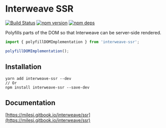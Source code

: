 # Interweave SSR

[![Build Status](https://travis-ci.org/milesj/interweave.svg?branch=master)](https://travis-ci.org/milesj/interweave)
[![npm version](https://badge.fury.io/js/interweave-ssr.svg)](https://www.npmjs.com/package/interweave-ssr)
[![npm deps](https://david-dm.org/milesj/interweave.svg?path=packages/emoji)](https://www.npmjs.com/package/interweave-ssr)

Polyfills parts of the DOM so that Interweave can be server-side rendered.

```ts
import { polyfillDOMImplementation } from 'interweave-ssr';

polyfillDOMImplementation();
```

## Installation

```
yarn add interweave-ssr --dev
// Or
npm install interweave-ssr --save-dev
```

## Documentation

[https://milesj.gitbook.io/interweave/ssr](https://milesj.gitbook.io/interweave/ssr)
